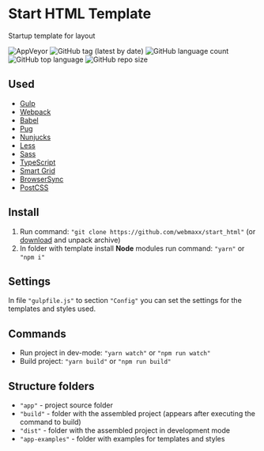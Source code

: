 Start HTML Template
===================

Startup template for layout

![AppVeyor](https://img.shields.io/appveyor/build/webmaxx/start-html?style=flat-square)
![GitHub tag (latest by date)](https://img.shields.io/github/v/tag/webmaxx/start_html?style=flat-square)
![GitHub language count](https://img.shields.io/github/languages/count/webmaxx/start_html?style=flat-square)
![GitHub top language](https://img.shields.io/github/languages/top/webmaxx/start_html?style=flat-square)
![GitHub repo size](https://img.shields.io/github/repo-size/webmaxx/start_html?style=flat-square)

## Used

* [Gulp][gulp]
* [Webpack][webpack]
* [Babel][babel]
* [Pug][pug]
* [Nunjucks][nunjucks]
* [Less][less]
* [Sass][sass]
* [TypeScript][typescript]
* [Smart Grid][smart-grid]
* [BrowserSync][browser-sync]
* [PostCSS][postcss]

## Install

1. Run command: `"git clone https://github.com/webmaxx/start_html"` (or [download](https://github.com/webmaxx/start_html/archive/master.zip) and unpack archive)
2. In folder with template install **Node** modules run command: `"yarn"` or `"npm i"`

## Settings

In file `"gulpfile.js"` to section `"Config"` you can set the settings for the templates and styles used.

## Commands

- Run project in dev-mode: `"yarn watch"` or `"npm run watch"`
- Build project: `"yarn build"` or `"npm run build"`

## Structure folders

- `"app"` - project source folder
- `"build"` - folder with the assembled project (appears after executing the command to build)
- `"dist"` - folder with the assembled project in development mode
- `"app-examples"` - folder with examples for templates and styles

[gulp]: http://gulpjs.com/
[webpack]: https://webpack.js.org/
[babel]: http://babeljs.io/
[pug]: https://pugjs.org/
[nunjucks]: http://mozilla.github.io/nunjucks/
[less]: http://lesscss.org/
[sass]: http://sass-lang.com/
[typescript]: http://www.typescriptlang.org/
[smart-grid]: https://github.com/dmitry-lavrik/smart-grid
[browser-sync]: https://www.browsersync.io/
[postcss]: https://postcss.org/
